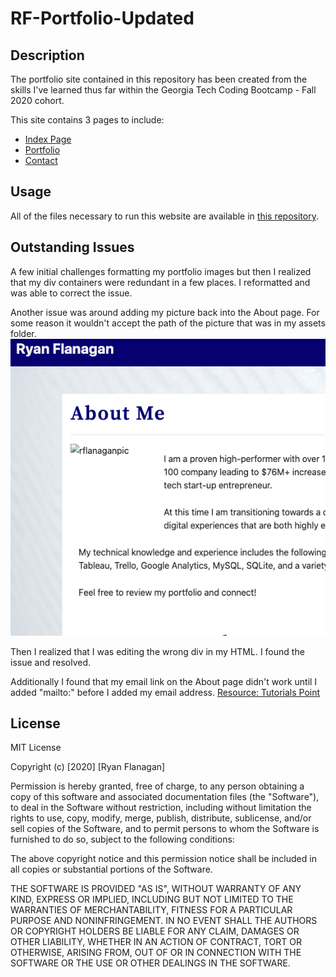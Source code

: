 # RF-Portfolio-Updated

## Description
The portfolio site contained in this repository has been created from the skills I've learned thus far within the Georgia Tech Coding Bootcamp - Fall 2020 cohort.

This site contains 3 pages to include:

- [Index Page](https://github.com/RFlanagan82/RF-Portfolio-Updated/blob/master/index.html)
- [Portfolio](https://github.com/RFlanagan82/RF-Portfolio-Updated/blob/master/portfolio.html)
- [Contact](https://github.com/RFlanagan82/RF-Portfolio-Updated/blob/master/contact.html)

## Usage
All of the files necessary to run this website are available in [this repository](https://github.com/RFlanagan82/RF-Portfolio-Updated).

## Outstanding Issues
A few initial challenges formatting my portfolio images but then I realized that my div containers were redundant in a few places. I reformatted and was able to correct the issue.

Another issue was around adding my picture back into the About page. For some reason it wouldn't accept the path of the picture that was in my assets folder.
![](assets/issue_with_my_profile_picture.png)

Then I realized that I was editing the wrong div in my HTML. I found the issue and resolved.

Additionally I found that my email link on the About page didn't work until I added "mailto:" before I added my email address.
[Resource: Tutorials Point](https://www.tutorialspoint.com/html/html_email_links.htm#:~:text=HTML%20tag%20provides%20you,mailto%20instead%20of%20using%20http.)

## License

MIT License

Copyright (c) [2020] [Ryan Flanagan]

Permission is hereby granted, free of charge, to any person obtaining a copy
of this software and associated documentation files (the "Software"), to deal
in the Software without restriction, including without limitation the rights
to use, copy, modify, merge, publish, distribute, sublicense, and/or sell
copies of the Software, and to permit persons to whom the Software is
furnished to do so, subject to the following conditions:

The above copyright notice and this permission notice shall be included in all
copies or substantial portions of the Software.

THE SOFTWARE IS PROVIDED "AS IS", WITHOUT WARRANTY OF ANY KIND, EXPRESS OR
IMPLIED, INCLUDING BUT NOT LIMITED TO THE WARRANTIES OF MERCHANTABILITY,
FITNESS FOR A PARTICULAR PURPOSE AND NONINFRINGEMENT. IN NO EVENT SHALL THE
AUTHORS OR COPYRIGHT HOLDERS BE LIABLE FOR ANY CLAIM, DAMAGES OR OTHER
LIABILITY, WHETHER IN AN ACTION OF CONTRACT, TORT OR OTHERWISE, ARISING FROM,
OUT OF OR IN CONNECTION WITH THE SOFTWARE OR THE USE OR OTHER DEALINGS IN THE
SOFTWARE.
